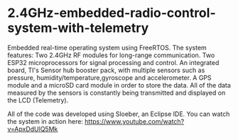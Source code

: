 # 2.4GHz-embedded-radio-control-system-with-telemetry
Embedded real-time operating system using FreeRTOS. 
The system features: 
  Two 2.4GHz RF modules for long-range communication.
  Two ESP32 microprocessors for signal processing and control. 
  An integrated board, TI's Sensor hub booster pack, with multiple sensors such as pressure, humidity/temperature,gyroscope and accelerometer.
  A GPS module and a microSD card module in order to store the data.
All of the data measured by the sensors is constantly being transmitted and displayed on the LCD (Telemetry).

All of the code was developed using Sloeber, an Eclipse IDE.
You can watch the system in action here: https://www.youtube.com/watch?v=ApxDdUlQ5Mk
